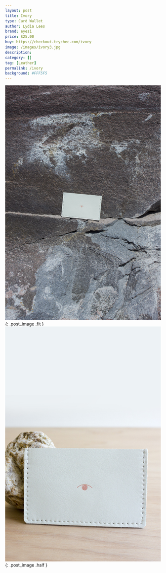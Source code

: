 ```yaml
---
layout: post
title: Ivory
type: Card Wallet
author: Lydia Lees
brand: eyesi
price: $25.00
buy: https://checkout.trychec.com/ivory
image: /images/ivory3.jpg
description:
category: []
tag: [Leather]
permalink: /ivory
background: #FFF5F5
---
```

![](/images/ivory2.jpg){: .post_image .fit }
![](/images/ivory1.jpg){: .post_image .half }